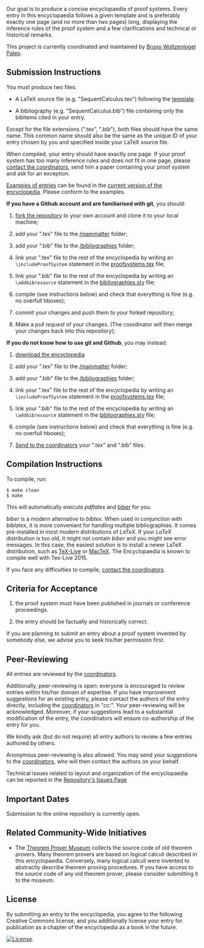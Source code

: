 Our goal is to produce a concise
encyclopaedia of proof systems. Every entry in this encyclopaedia
follows a given template and is preferably exactly one page (and no more than two pages) long,
displaying the inference rules of the proof system and a few
clarifications and technical or historical remarks.

This project is currently coordinated and maintained by [Bruno Woltzenlogel Paleo](http://paleo.woltzenlogel.org).

Submission Instructions
-----------------------

You must produce two files:

* A LaTeX source file (e.g. "SequentCalculus.tex") following the [template](https://github.com/ProofSystem/Encyclopedia/blob/master/Source/Template.tex). 

* A bibliography (e.g. "SequentCalculus.bib") file containing only the bibitems cited in your entry.

Except for the file extensions (".tex", ".bib"), both files should have the same name. This common name should also be the same as the unique ID of your entry chosen by you and specified inside your LaTeX source file.

When compiled, your entry should have exactly one page. If your proof system has too many inference rules and does not fit in one page, please [contact the coordinators](mailto:eps-coordinators@googlegroups.com), send him a paper containing your proof system and ask for an exception.

[Examples of entries](https://github.com/ProofSystem/Encyclopedia/tree/master/Source/mainmatter) can be found in the [current version of the encyclopedia](https://github.com/ProofSystem/Encyclopedia/blob/master/main.pdf?raw=true).
Please conform to the examples.


**If you have a Github account and are familiarised with git**, you should:

1. [fork the repository](https://github.com/ProofSystem/Encyclopedia/fork) to your own account and clone it to your local machine;

2. add your ".tex" file to the [/mainmatter](https://github.com/ProofSystem/Encyclopedia/blob/master/Source/mainmatter) folder;

3. add your ".bib" file to the [/bibliographies](https://github.com/ProofSystem/Encyclopedia/blob/master/Source/bibliographies) folder;

4. link your ".tex" file to the rest of the encyclopedia by writing an ```\includeProofSystem``` statement in the [proofsystems.tex](https://github.com/ProofSystem/Encyclopedia/blob/master/Source/proofsystems.tex) file;

5. link your ".bib" file to the rest of the encyclopedia by writing an ```\addbibresource``` statement in the [bibliographies.sty](https://github.com/ProofSystem/Encyclopedia/blob/master/Source/bibliographies.sty) file;

6. compile (see instructions below) and check that everything is fine (e.g. no overfull hboxes);

7. commit your changes and push them to your forked repository;

8. Make a *pull request* of your changes. (The coordinator will then merge your changes back into this repository); 


**If you do not know how to use git and Github**, you may instead:

1. [download the encyclopedia](https://github.com/ProofSystem/Encyclopedia/zipball/master)

2. add your ".tex" file to the [/mainmatter](https://github.com/ProofSystem/Encyclopedia/blob/master/Source/mainmatter) folder;

3. add your ".bib" file to the [/bibliographies](https://github.com/ProofSystem/Encyclopedia/blob/master/Source/bibliographies) folder;

4. link your ".tex" file to the rest of the encyclopedia by writing an ```\includeProofSystem``` statement in the [proofsystems.tex](https://github.com/ProofSystem/Encyclopedia/blob/master/Source/proofsystems.tex) file;

5. link your ".bib" file to the rest of the encyclopedia by writing an ```\addbibresource``` statement in the [bibliographies.sty](https://github.com/ProofSystem/Encyclopedia/blob/master/Source/bibliographies.sty) file;

6. compile (see instructions below) and check that everything is fine (e.g. no overfull hboxes);

7. [Send to the coordinators](mailto:eps-coordinators@googlegroups.com) your ".tex" and ".bib" files. 


Compilation Instructions
------------------------

To compile, run:

```
$ make clean
$ make
```

This will automatically execute *pdflatex* and [biber](http://biblatex-biber.sourceforge.net) for you. 

*biber* is a modern alternative to *bibtex*. When used in conjunction with *biblatex*, it is more convenient for handling multiple bibliographies. It comes pre-installed in most modern distributions of *LaTeX*. If your *LaTeX* distribution is too old, it might not contain *biber* and you might see error messages. In this case, the easiest solution is to install a newer LaTeX distribution, such as [TeX-Live](https://www.tug.org/texlive/) or [MacTeX](https://www.tug.org/mactex/). The Encyclopaedia is known to compile well with Tex-Live 2015.

If you face any difficulties to compile, [contact the coordinators](mailto:eps-coordinators@googlegroups.com).


Criteria for Acceptance
-----------------------

1. the proof system must have been published in journals or conference proceedings.

2. the entry should be factually and historically correct.

If you are planning to submit an entry about a proof system invented by somebody else, we advise you to seek his/her permission first.


Peer-Reviewing
--------------

All entries are reviewed by the [coordinators](mailto:eps-coordinators@googlegroups.com).

Additionally, peer-reviewing is open: everyone is encouraged to review entries within his/her domain of expertise. If you have improvement suggestions for an existing entry, please contact the authors of the entry directly, including the [coordinators](mailto:eps-coordinators@googlegroups.com) in "cc:". Your peer-reviewing will be acknowledged. Moreover, if your suggestions lead to a substantial modification of the entry, the coordinators will ensure co-authorship of the entry for you.

We kindly ask (but do not require) all entry authors to review a few entries authored by others.

Anonymous peer-reviewing is also allowed. You may send your suggestions to the [coordinators](mailto:eps-coordinators@googlegroups.com), who will then contact the authors on your behalf.

Technical issues related to layout and organization of the encyclopaedia can be reported in the [Repository's Issues Page](https://github.com/ProofSystem/Encyclopedia/issues)

Important Dates
---------------

Submission to the online repository is currently open. 


Related Community-Wide Initiatives
----------------------------------

* The [Theorem Prover Museum](https://theoremprover-museum.github.io) collects the source code of old theorem provers. Many theorem provers are based on logical calculi described in this encyclopaedia. Conversely, many logical calculi were invented to abstractly describe theorem proving procedures. If you have access to the source code of any old theorem prover, please consider submitting it to the museum.

License
-------

By submitting an entry to the encyclopedia, you agree to the following Creative Commons license, and you additionally license your entry for publication as a chapter of the encyclopedia as a book in the future.

[![License](http://i.creativecommons.org/l/by-nc-sa/3.0/88x31.png)](http://creativecommons.org/licenses/by-nc-sa/3.0/deed.en_US).